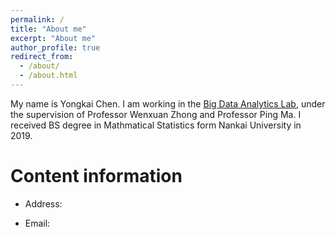 ```yaml
---
permalink: /
title: "About me"
excerpt: "About me"
author_profile: true
redirect_from: 
  - /about/
  - /about.html
---
```


My name is Yongkai Chen. I am working in the [Big Data Analytics Lab](https://bigdata.uga.edu/), under the supervision of Professor Wenxuan Zhong and Professor Ping Ma. I received BS degree in Mathmatical Statistics form Nankai University in 2019.




Content information
======
* Address: 

* Email: 
